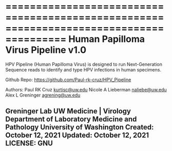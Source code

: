 ========================================================================================
                 Human Papilloma Virus Pipeline v1.0
========================================================================================


HPV Pipeline (Human Papilloma Virus) is designed to run Next-Generation Sequence reads to identify and type HPV infections in human specimens. 

Github Repo: https://github.com/Paul-rk-cruz/HPV_Pipeline
 
Authors:
 Paul RK Cruz <kurtisc@uw.edu>
 Nicole A Lieberman <naliebe@uw.edu>
 Alex L Greninger <agrening@uw.edu>

Greninger Lab
UW Medicine | Virology
Department of Laboratory Medicine and Pathology
University of Washington
Created: October 12, 2021
Updated: October 12, 2021
LICENSE: GNU
----------------------------------------------------------------------------------------

